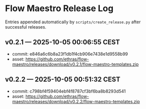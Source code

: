 # Flow Maestro Release Log

Entries appended automatically by `scripts/create_release.py` after successful releases.

## v0.2.1 — 2025-10-05 00:06:55 CEST
- commit: e846a6c6b8a23f1db1f4cb906e7438e1d9558b99
- asset: https://github.com/ethras/flow-maestro/releases/download/v0.2.1/flow-maestro-templates.zip

## v0.2.2 — 2025-10-05 00:51:32 CEST
- commit: c798bf4f59404ebf4f8787cf3bf6ba8b8293d541
- asset: https://github.com/ethras/flow-maestro/releases/download/v0.2.2/flow-maestro-templates.zip

